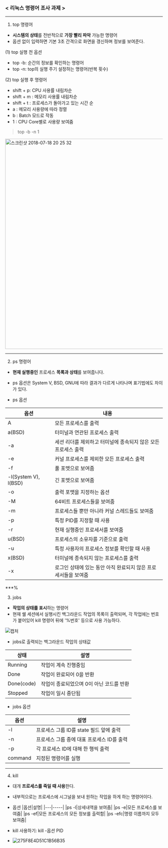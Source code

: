 ### < 리눅스 명령어 조사 과제 >

---

1. top 명령어
- **시스템의 상태**를 전반적으로 **가장 빨리 파악** 가능한 명령어
- 옵션 없이 입력하면 기본 3초 간격으로 화면을 갱신하며 정보를 보여준다.

(1) top 실행 전 옵션
- top -b: 순간의 정보를 확인하는 명령어
- top -n: top의 실행 주기 설정하는 명령어(반복 횟수)

(2) top 실행 후 명령어
- shift + p: CPU 사용률 내림차순
- shift + m : 메모리 사용률 내림차순
- shift + t : 프로세스가 돌아가고 있는 시간 순
- a : 메모리 사용량에 따라 정렬
- b : Batch 모드로 작동
- 1 : CPU Core별로 사용량 보여줌

> top -b -n 1

<img width="670" alt="스크린샷 2018-07-18 20 25 32" src="https://user-images.githubusercontent.com/104884572/172055803-99885834-0636-41bf-ad5e-dbaec4cccb8e.png">

***

2. ps 명령어
- **현재 실행중인** 프로세스 **목록과 상태**를 보여줍니다.
- ps 옵션은 System V, BSD, GNU에 따라 결과가 다르게 나타나며 표기법에도 차이가 있다.

- ps 옵션

|옵션|내용|
|---|-----|
|A|모든 프로세스를 출력|
|a(BSD)|터미널과 연관된 프로세스 출력|
|-a|세션 리더를 제외하고 터미널에 종속되지 않은 모든 프로세스 출력|
|-e|커널 프로세스를 제외한 모든 프로세스 출력|
|-f|풀 포맷으로 보여줌|
|-l(System V), l(BSD)|긴 포맷으로 보여줌|
|-o|출력 포맷을 지정하는 옵션|
|-M|64비트 프로세스들을 보여줌|
|-m|프로세스들 뿐만 아니라 커널 스레드들도 보여줌|
|-p|특정 PID를 지정할 때 사용|
|-r|현재 실행중인 프로세서를 보여줌|
|u(BSD)|프로세스의 소유자를 기준으로 출력|
|-u|특정 사용자의 프로세스 정보를 확인할 때 사용|
|x(BSD)|터미널에 종속되지 않는 프로세스를 출력|
|-x|로그인 상태에 있는 동안 아직 완료되지 않은 프로세서들을 보여줌|
***%

3. jobs
- **작업의 상태를 표시**하는 명령어
- 현재 쉘 세션에서 실행시킨 백그라운드 작업의 목록이 출력되며, 각 작업에는 번호가 붙어있어 kill 명령어 뒤에 '%번호' 등으로 사용 가능하다.

![캡처](https://user-images.githubusercontent.com/104884572/172056276-b7eede4f-2f54-4f71-82c5-5a3a1ed3a947.JPG)

- jobs로 출력되는 백그라운드 작업의 상태값

|상태|설명|
|---|-----|
|Running|작업이 계속 진행중임|
|Done|작업이 완료되어 0을 반환|
|Done(code)|작업이 종료되었으며 0이 아닌 코드를 반환|
|Stopped|작업이 일시 중단됨|

- jobs 옵션
 
|옵션|설명|
|---|-----|
|-l|프로세스 그룹 ID를 state 필드 앞에 출력|
|-n|프로세스 그룹 중에 대표 프로세스 ID를 출력|
|-p|각 프로세스 ID에 대해 한 행씩 출력|
|command|지정된 명령어를 실행|

***

4. kill
- 대개 **프로세스를 죽일 때 사용**한다.
- 내부적으로는 프로세스에 시그널을 보내 원하는 작업을 하게 하는 명령어이다.

- 옵션
|옵션|설명|
|---|-----|
|ps -l|상세내역을 보여줌|
|ps -e|모든 프로세스를 보여줌|
|ps -ef|모든 프로세스의 모든 정보를 출력함|
|ps -efc|명령 이름까지 모두 보여줌|

- kill 사용하기: kill -옵션 PID
- ![275F8E4D51C1B56B35](https://user-images.githubusercontent.com/104884572/172056638-4c797c7c-a4d2-4cf2-a6db-687e44a80539.jpg)
